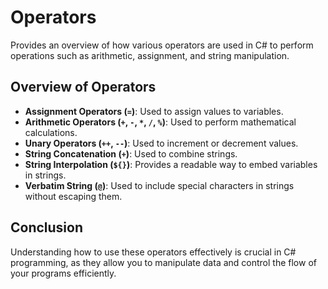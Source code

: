 # Operators

Provides an overview of how various operators are used in C# to perform operations such as arithmetic, assignment, and string manipulation.

## Overview of Operators

- **Assignment Operators (`=`)**: Used to assign values to variables.
- **Arithmetic Operators (`+`, `-`, `*`, `/`, `%`)**: Used to perform mathematical calculations.
- **Unary Operators (`++`, `--`)**: Used to increment or decrement values.
- **String Concatenation (`+`)**: Used to combine strings.
- **String Interpolation (`${}`)**: Provides a readable way to embed variables in strings.
- **Verbatim String (`@`)**: Used to include special characters in strings without escaping them.

## Conclusion

Understanding how to use these operators effectively is crucial in C# programming, as they allow you to manipulate data and control the flow of your programs efficiently.
